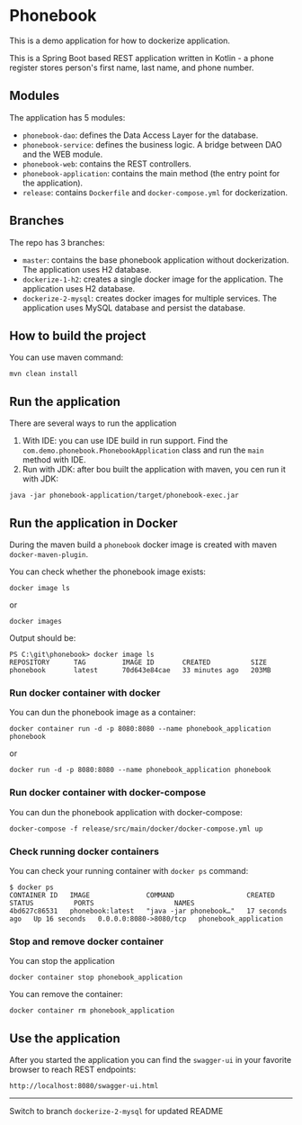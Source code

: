 # Phonebook
This is a demo application for how to dockerize application.

This is a Spring Boot based REST application written in Kotlin - a phone register stores person's first name, last name, and phone number.

## Modules

The application has 5 modules:
- `phonebook-dao`: defines the Data Access Layer for the database.
- `phonebook-service`: defines the business logic. A bridge between DAO and the WEB module.
- `phonebook-web`: contains the REST controllers.
- `phonebook-application`: contains the main method (the entry point for the application).
- `release`: contains `Dockerfile` and `docker-compose.yml` for dockerization.

## Branches
The repo has 3 branches:
- `master`: contains the base phonebook application without dockerization. The application uses H2 database.
- `dockerize-1-h2`: creates a single docker image for the application. The application uses H2 database. 
- `dockerize-2-mysql`:  creates docker images for multiple services. The application uses MySQL database and persist the database.

## How to build the project

You can use maven command:
```text
mvn clean install
```

## Run the application

There are several ways to run the application
1. With IDE: you can use IDE build in run support. Find the `com.demo.phonebook.PhonebookApplication` class and run the `main` method with IDE.
2. Run with JDK: after bou built the application with maven, you cen run it with JDK:
```text
java -jar phonebook-application/target/phonebook-exec.jar
```

## Run the application in Docker

During the maven build a `phonebook` docker image is created with maven `docker-maven-plugin`.

You can check whether the phonebook image exists:
```text
docker image ls 
```
or
```text
docker images
```
Output should be:
```text
PS C:\git\phonebook> docker image ls
REPOSITORY      TAG         IMAGE ID       CREATED          SIZE
phonebook       latest      70d643e84cae   33 minutes ago   203MB
```
### Run docker container with docker

You can dun the phonebook image as a container:
```text
docker container run -d -p 8080:8080 --name phonebook_application phonebook
```
or
```text
docker run -d -p 8080:8080 --name phonebook_application phonebook
```

### Run docker container with docker-compose

You can dun the phonebook application with docker-compose:
```text
docker-compose -f release/src/main/docker/docker-compose.yml up
```

### Check running docker containers 
You can check your running container with `docker ps` command:
```text
$ docker ps
CONTAINER ID   IMAGE              COMMAND                  CREATED          STATUS          PORTS                    NAMES
4bd627c86531   phonebook:latest   "java -jar phonebook…"   17 seconds ago   Up 16 seconds   0.0.0.0:8080->8080/tcp   phonebook_application
```
### Stop and remove docker container

You can stop the application
```text
docker container stop phonebook_application
```
You can remove the container:
```text
docker container rm phonebook_application
```

## Use the application
After you started the application you can find the `swagger-ui` in your favorite browser to reach REST endpoints:
```text
http://localhost:8080/swagger-ui.html
```
---
Switch to branch `dockerize-2-mysql` for updated README